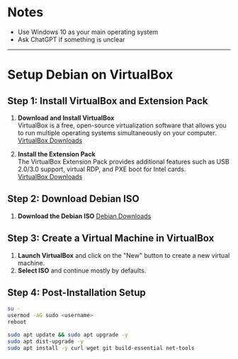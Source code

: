# Notes
* Use Windows 10 as your main operating system
* Ask ChatGPT if something is unclear

---

# Setup Debian on VirtualBox

## Step 1: Install VirtualBox and Extension Pack

1. **Download and Install VirtualBox**  
   VirtualBox is a free, open-source virtualization software that allows you to run multiple operating systems simultaneously on your computer.  
   [VirtualBox Downloads](https://www.oracle.com/virtualization/virtualbox/)

2. **Install the Extension Pack**  
   The VirtualBox Extension Pack provides additional features such as USB 2.0/3.0 support, virtual RDP, and PXE boot for Intel cards.  
   [VirtualBox Downloads](https://www.oracle.com/virtualization/virtualbox/)

## Step 2: Download Debian ISO

1. **Download the Debian ISO**
   [Debian Downloads](https://www.debian.org/)

## Step 3: Create a Virtual Machine in VirtualBox

1. **Launch VirtualBox** and click on the "New" button to create a new virtual machine.
2. **Select ISO** and continue mostly by defaults.

## Step 4: Post-Installation Setup

```bash
su -
usermod -aG sudo <username>
reboot

sudo apt update && sudo apt upgrade -y
sudo apt dist-upgrade -y
sudo apt install -y curl wget git build-essential net-tools
```
